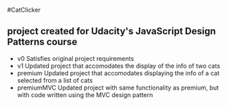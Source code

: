 #CatClicker
## project created for Udacity's JavaScript Design Patterns course

* v0 Satisfies original project requirements
* v1 Updated project that accomodates the display of the info of two cats
* premium Updated project that accomodates displaying the info of a cat selected from a list of cats
* premiumMVC Updated project with same functionality as premium, but with code written using the MVC design pattern